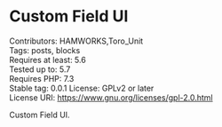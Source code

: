 # Custom Field UI
Contributors:      HAMWORKS,Toro_Unit  
Tags:              posts, blocks  
Requires at least: 5.6  
Tested up to:      5.7  
Requires PHP:      7.3  
Stable tag:        0.0.1
License:           GPLv2 or later  
License URI:       https://www.gnu.org/licenses/gpl-2.0.html

Custom Field UI.
